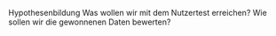 Hypothesenbildung
Was wollen wir mit dem Nutzertest erreichen? Wie sollen wir die gewonnenen Daten bewerten?

